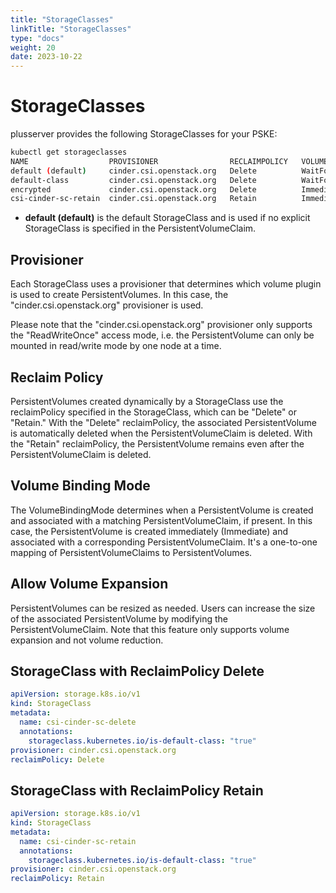 ```yaml
---
title: "StorageClasses"
linkTitle: "StorageClasses"
type: "docs"
weight: 20
date: 2023-10-22
---
```


# StorageClasses

plusserver provides the following StorageClasses for  your PSKE:

```bash
kubectl get storageclasses
NAME                  PROVISIONER                RECLAIMPOLICY   VOLUMEBINDINGMODE      ALLOWVOLUMEEXPANSION
default (default)     cinder.csi.openstack.org   Delete          WaitForFirstConsumer   true                   
default-class         cinder.csi.openstack.org   Delete          WaitForFirstConsumer   true                   
encrypted             cinder.csi.openstack.org   Delete          Immediate              false
csi-cinder-sc-retain  cinder.csi.openstack.org   Retain          Immediate              true
```

- **default (default)** is the default StorageClass and is used if no explicit StorageClass is specified in the PersistentVolumeClaim.

## Provisioner

Each StorageClass uses a provisioner that determines which volume plugin is used to create PersistentVolumes. In this case, the "cinder.csi.openstack.org" provisioner is used.

Please note that the "cinder.csi.openstack.org" provisioner only supports the "ReadWriteOnce" access mode, i.e. the PersistentVolume can only be mounted in read/write mode by one node at a time.

## Reclaim Policy

PersistentVolumes created dynamically by a StorageClass use the reclaimPolicy specified in the StorageClass, which can be "Delete" or "Retain." With the "Delete" reclaimPolicy, the associated PersistentVolume is automatically deleted when the PersistentVolumeClaim is deleted. With the "Retain" reclaimPolicy, the PersistentVolume remains even after the PersistentVolumeClaim is deleted.

## Volume Binding Mode

The VolumeBindingMode determines when a PersistentVolume is created and associated with a matching PersistentVolumeClaim, if present. In this case, the PersistentVolume is created immediately (Immediate) and associated with a corresponding PersistentVolumeClaim. It's a one-to-one mapping of PersistentVolumeClaims to PersistentVolumes.

## Allow Volume Expansion

PersistentVolumes can be resized as needed. Users can increase the size of the associated PersistentVolume by modifying the PersistentVolumeClaim. Note that this feature only supports volume expansion and not volume reduction.

## StorageClass with ReclaimPolicy Delete

```yaml
apiVersion: storage.k8s.io/v1
kind: StorageClass
metadata:
  name: csi-cinder-sc-delete
  annotations:
    storageclass.kubernetes.io/is-default-class: "true"
provisioner: cinder.csi.openstack.org
reclaimPolicy: Delete
```

## StorageClass with ReclaimPolicy Retain

```yaml
apiVersion: storage.k8s.io/v1
kind: StorageClass
metadata:
  name: csi-cinder-sc-retain
  annotations:
    storageclass.kubernetes.io/is-default-class: "true"
provisioner: cinder.csi.openstack.org
reclaimPolicy: Retain
```
